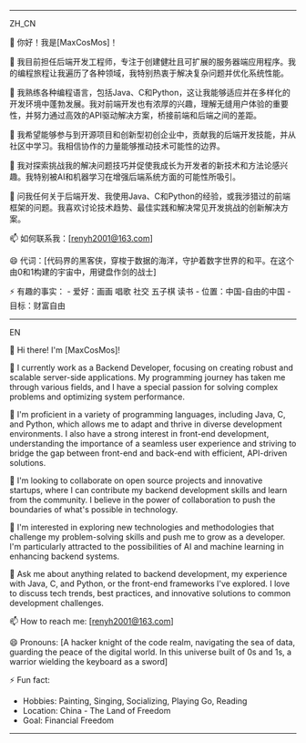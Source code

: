
--------------------------------------------------------------------------------------------------

ZH_CN

👋 你好！我是[MaxCosMos]！

🔭 我目前担任后端开发工程师，专注于创建健壯且可扩展的服务器端应用程序。我的编程旅程让我遍历了各种领域，我特别热衷于解决复杂问题并优化系统性能。

🌱 我熟练各种编程语言，包括Java、C和Python，这让我能够适应并在多样化的开发环境中蓬勃发展。我对前端开发也有浓厚的兴趣，理解无缝用户体验的重要性，并努力通过高效的API驱动解决方案，桥接前端和后端之间的差距。

👯 我希望能够参与到开源项目和创新型初创企业中，贡献我的后端开发技能，并从社区中学习。我相信协作的力量能够推动技术可能性的边界。

🤔 我对探索挑战我的解决问题技巧并促使我成长为开发者的新技术和方法论感兴趣。我特别被AI和机器学习在增强后端系统方面的可能性所吸引。

💬 问我任何关于后端开发、我使用Java、C和Python的经验，或我涉猎过的前端框架的问题。我喜欢讨论技术趋势、最佳实践和解决常见开发挑战的创新解决方案。

📫 如何联系我：[renyh2001@163.com]

😄 代词：[代码界的黑客侠，穿梭于数据的海洋，守护着数字世界的和平。在这个由0和1构建的宇宙中，用键盘作剑的战士]

⚡ 有趣的事实：
    - 爱好：画画 唱歌 社交 五子棋 读书
    - 位置：中国-自由的中国
    - 目标：财富自由
    
--------------------------------------------------------------------------------------------------

EN

👋 Hi there! I'm [MaxCosMos]!

🔭 I currently work as a Backend Developer, focusing on creating robust and scalable server-side applications. My programming journey has taken me through various fields, and I have a special passion for solving complex problems and optimizing system performance.

🌱 I'm proficient in a variety of programming languages, including Java, C, and Python, which allows me to adapt and thrive in diverse development environments. I also have a strong interest in front-end development, understanding the importance of a seamless user experience and striving to bridge the gap between front-end and back-end with efficient, API-driven solutions.

👯 I'm looking to collaborate on open source projects and innovative startups, where I can contribute my backend development skills and learn from the community. I believe in the power of collaboration to push the boundaries of what's possible in technology.

🤔 I'm interested in exploring new technologies and methodologies that challenge my problem-solving skills and push me to grow as a developer. I'm particularly attracted to the possibilities of AI and machine learning in enhancing backend systems.

💬 Ask me about anything related to backend development, my experience with Java, C, and Python, or the front-end frameworks I've explored. I love to discuss tech trends, best practices, and innovative solutions to common development challenges.

📫 How to reach me: [renyh2001@163.com]

😄 Pronouns: [A hacker knight of the code realm, navigating the sea of data, guarding the peace of the digital world. In this universe built of 0s and 1s, a warrior wielding the keyboard as a sword]

⚡ Fun fact:
   - Hobbies: Painting, Singing, Socializing, Playing Go, Reading
   - Location: China - The Land of Freedom
   - Goal: Financial Freedom
     
--------------------------------------------------------------------------------------------------
